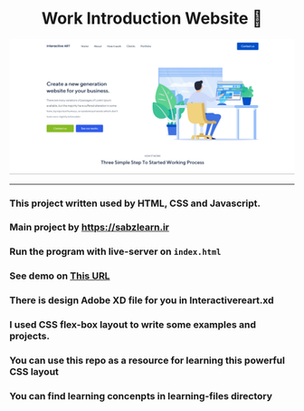 <h1 align="center"> Work Introduction Website 💼 </h1>
<p align="center">
<img src="./images/banner.png">
</p>

---
### This project written used by HTML, CSS and Javascript.
### Main project by https://sabzlearn.ir
### Run the program with live-server on `index.html`
### See demo on [This URL]()
### There is design Adobe XD file for you in Interactivereart.xd
### I used CSS flex-box layout to write some examples and projects.
### You can use this repo as a resource for learning this powerful CSS layout
### You can find learning concenpts in learning-files directory
